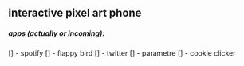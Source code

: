 ## interactive pixel art phone

##### apps (actually or incoming):
[] - spotify
[] - flappy bird
[] - twitter
[] - parametre
[] - cookie clicker


